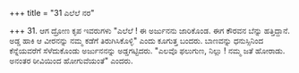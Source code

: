 +++
title = "31 ಎಲೆಲೆ ನರ"

+++
 31.  ಆಗ ದ್ರೋಣ ಕೃಪ ಇವರುಗಳು "ಎಲೆಲೆ ! ಈ ಅರ್ಜುನನು ಜಾರಿಕೊಂಡ. ಈಗ ಕೌರವನ ಬೆನ್ನು ಹತ್ತಿದ್ದಾನೆ. ಅಡ್ಡ ಹಾಕಿ ಆ ವೀರನನ್ನು ನಮ್ಮ ಕಡೆಗೆ ತಿರುಗಿಸಿಕೊಳ್ಳಿ" ಎಂದು ಕೂಗುತ್ತ ಬಂದರು. ಬಾಣವನ್ನು ಧನುಸ್ಸಿನಿಂದ ಕೆನ್ನೆಯವರೆಗೆ ಸೆಳೆದುಕೊಂಡು ಅರ್ಜುನನನ್ನು ಅಡ್ಡಗಟ್ಟಿದರು. "ಎಲವೊ ಫಲುಗುಣ, ನಿಲ್ಲು ! ನಮ್ಮ ಜತೆ ಹೋರಾಡು. ಅನಂತರ ಠೀವಿಯಿಂದ ಹೋಗುವೆಯಂತೆ" ಎಂದರು.